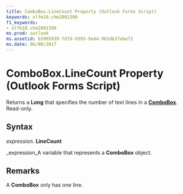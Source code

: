 ```yaml
---
title: ComboBox.LineCount Property (Outlook Forms Script)
keywords: olfm10.chm2001390
f1_keywords:
- olfm10.chm2001390
ms.prod: outlook
ms.assetid: b3905939-7d7d-9393-9a44-961db37abe72
ms.date: 06/08/2017
---
```



# ComboBox.LineCount Property (Outlook Forms Script)

Returns a **Long** that specifies the number of text lines in a **[ComboBox](combobox-object-outlook-forms-script.md)**. Read-only.


## Syntax

 _expression_. **LineCount**

 _expression_A variable that represents a **ComboBox** object.


## Remarks

A **ComboBox** only has one line.


